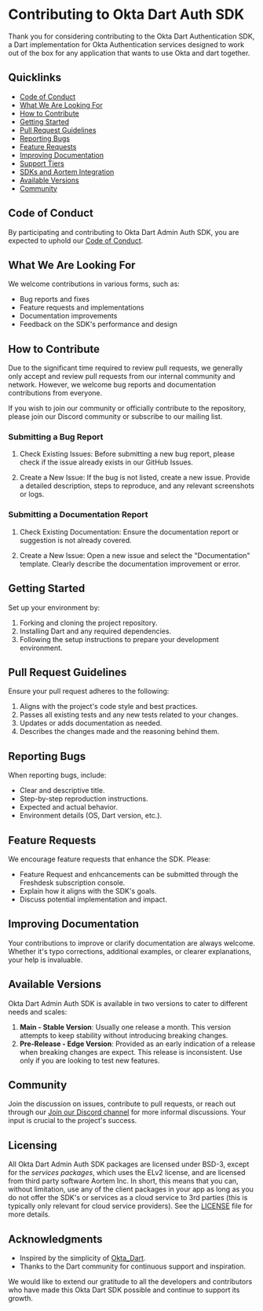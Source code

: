 # Contributing to Okta Dart Auth SDK

Thank you for considering contributing to the Okta Dart Authentication SDK, a Dart implementation for Okta Authentication services designed to work out of the box for any application that wants to use Okta and dart together.

## Quicklinks

- [Code of Conduct](CODE_OF_CONDUCT.md)
- [What We Are Looking For](#what-we-are-looking-for)
- [How to Contribute](#how-to-contribute)
- [Getting Started](#getting-started)
- [Pull Request Guidelines](#pull-request-guidelines)
- [Reporting Bugs](#reporting-bugs)
- [Feature Requests](#feature-requests)
- [Improving Documentation](#improving-documentation)
- [Support Tiers](#support-tiers)
- [SDKs and Aortem Integration](#sdks-and-aortem-integration)
- [Available Versions](#available-versions)
- [Community](#community)

## Code of Conduct

By participating and contributing to Okta Dart Admin Auth SDK, you are expected to uphold our [Code of Conduct](CODE_OF_CONDUCT.md).

## What We Are Looking For

We welcome contributions in various forms, such as:

- Bug reports and fixes
- Feature requests and implementations
- Documentation improvements
- Feedback on the SDK's performance and design

## How to Contribute

Due to the significant time required to review pull requests, we generally only accept and review pull requests from our internal community and network. However, we welcome bug reports and documentation contributions from everyone.

If you wish to join our community or officially contribute to the repository, please join our Discord community or subscribe to our mailing list.

### Submitting a Bug Report
1. Check Existing Issues: Before submitting a new bug report, please check if the issue already exists in our GitHub Issues.

2. Create a New Issue: If the bug is not listed, create a new issue. Provide a detailed description, steps to reproduce, and any relevant screenshots or logs.

### Submitting a Documentation Report

1. Check Existing Documentation: Ensure the documentation report or suggestion is not already covered.

2. Create a New Issue: Open a new issue and select the "Documentation" template. Clearly describe the documentation improvement or error.

## Getting Started

Set up your environment by:

1. Forking and cloning the project repository.
2. Installing Dart and any required dependencies.
3. Following the setup instructions to prepare your development environment.

## Pull Request Guidelines

Ensure your pull request adheres to the following:

1. Aligns with the project's code style and best practices.
2. Passes all existing tests and any new tests related to your changes.
3. Updates or adds documentation as needed.
4. Describes the changes made and the reasoning behind them.

## Reporting Bugs

When reporting bugs, include:

- Clear and descriptive title.
- Step-by-step reproduction instructions.
- Expected and actual behavior.
- Environment details (OS, Dart version, etc.).

## Feature Requests

We encourage feature requests that enhance the SDK. Please:

- Feature Request and enhcancements can be submitted through the Freshdesk subscription console.
- Explain how it aligns with the SDK's goals.
- Discuss potential implementation and impact.

## Improving Documentation

Your contributions to improve or clarify documentation are always welcome. Whether it's typo corrections, additional examples, or clearer explanations, your help is invaluable.

## Available Versions

Okta Dart Admin Auth SDK is available in two versions to cater to different needs and scales:

1. **Main - Stable Version**: Usually one release a month.  This version attempts to keep stability without introducing breaking changes.
2. **Pre-Release - Edge Version**: Provided as an early indication of a release when breaking changes are expect.  This release is inconsistent. Use only if you are looking to test new features.

## Community

Join the discussion on issues, contribute to pull requests, or reach out through our [Join our Discord channel](https://discord.gg/tcSdBSzT) for more informal discussions. Your input is crucial to the project's success.


## Licensing

All Okta Dart Admin Auth SDK packages are licensed under BSD-3, except for the *services packages*, which uses the ELv2 license, and are licensed from third party software Aortem Inc. In short, this means that you can, without limitation, use any of the client packages in your app as long as you do not offer the SDK's or services as a cloud service to 3rd parties (this is typically only relevant for cloud service providers).  See the [LICENSE](LICENSE.md) file for more details.

## Acknowledgments

- Inspired by the simplicity of [Okta_Dart](#).
- Thanks to the Dart community for continuous support and inspiration.

We would like to extend our gratitude to all the developers and contributors who have made this Okta Dart SDK possible and continue to support its growth.